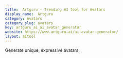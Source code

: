 ```yaml
---
title:  Artguru - Trending AI tool for Avatars
display_name:  Artguru
category: Avatars
category_slug: avatars
key: artguru_ai_ai_avatar_generator
website: https://www.artguru.ai/ai-avatar-generator/
layout: aitool
---
```


Generate unique, expressive avatars.
